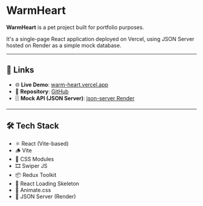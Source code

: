 # WarmHeart

**WarmHeart** is a pet project built for portfolio purposes.

It's a single-page React application deployed on Vercel, using JSON Server hosted on Render as a simple mock database.

---

## 🔗 Links

- 🌐 **Live Demo**: [warm-heart.vercel.app](https://warm-heart.vercel.app)  
- 📂 **Repository**: [GitHub](https://github.com/metwoOSha/WarmHeart)  
- 🗄️ **Mock API (JSON Server)**: [json-server Render](https://json-server-0aho.onrender.com)

---

## 🛠 Tech Stack

- ⚛️ React (Vite-based)  
- 🪵 Vite  
- 🎨 CSS Modules  
- 🎞️ Swiper JS  
- 📦 Redux Toolkit  
- 🦴 React Loading Skeleton  
- 💃 Animate.css  
- 🧰 JSON Server (Render)

 
